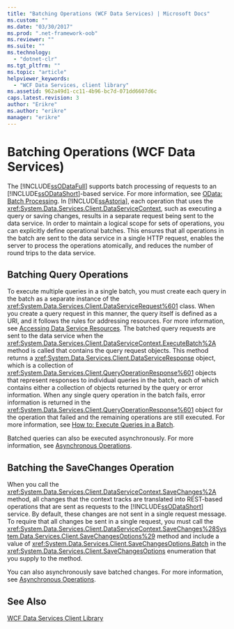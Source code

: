```yaml
---
title: "Batching Operations (WCF Data Services) | Microsoft Docs"
ms.custom: ""
ms.date: "03/30/2017"
ms.prod: ".net-framework-oob"
ms.reviewer: ""
ms.suite: ""
ms.technology: 
  - "dotnet-clr"
ms.tgt_pltfrm: ""
ms.topic: "article"
helpviewer_keywords: 
  - "WCF Data Services, client library"
ms.assetid: 962a49d1-cc11-4b96-bc7d-071dd6607d6c
caps.latest.revision: 3
author: "Erikre"
ms.author: "erikre"
manager: "erikre"
---
```

# Batching Operations (WCF Data Services)
The [!INCLUDE[ssODataFull](../../../../includes/ssodatafull-md.md)] supports batch processing of requests to an [!INCLUDE[ssODataShort](../../../../includes/ssodatashort-md.md)]-based service. For more information, see [OData: Batch Processing](http://go.microsoft.com/fwlink/?LinkId=186075). In [!INCLUDE[ssAstoria](../../../../includes/ssastoria-md.md)], each operation that uses the <xref:System.Data.Services.Client.DataServiceContext>, such as executing a query or saving changes, results in a separate request being sent to the data service. In order to maintain a logical scope for sets of operations, you can explicitly define operational batches. This ensures that all operations in the batch are sent to the data service in a single HTTP request, enables the server to process the operations atomically, and reduces the number of round trips to the data service.  
  
## Batching Query Operations  
 To execute multiple queries in a single batch, you must create each query in the batch as a separate instance of the <xref:System.Data.Services.Client.DataServiceRequest%601> class. When you create a query request in this manner, the query itself is defined as a URI, and it follows the rules for addressing resources. For more information, see [Accessing Data Service Resources](../../../../docs/framework/data/wcf/accessing-data-service-resources-wcf-data-services.md). The batched query requests are sent to the data service when the <xref:System.Data.Services.Client.DataServiceContext.ExecuteBatch%2A> method is called that contains the query request objects. This method returns a <xref:System.Data.Services.Client.DataServiceResponse> object, which is a collection of <xref:System.Data.Services.Client.QueryOperationResponse%601> objects that represent responses to individual queries in the batch, each of which contains either a collection of objects returned by the query or error information. When any single query operation in the batch fails, error information is returned in the <xref:System.Data.Services.Client.QueryOperationResponse%601> object for the operation that failed and the remaining operations are still executed. For more information, see [How to: Execute Queries in a Batch](../../../../docs/framework/data/wcf/how-to-execute-queries-in-a-batch-wcf-data-services.md).  
  
 Batched queries can also be executed asynchronously. For more information, see [Asynchronous Operations](../../../../docs/framework/data/wcf/asynchronous-operations-wcf-data-services.md).  
  
## Batching the SaveChanges Operation  
 When you call the <xref:System.Data.Services.Client.DataServiceContext.SaveChanges%2A> method, all changes that the context tracks are translated into REST-based operations that are sent as requests to the [!INCLUDE[ssODataShort](../../../../includes/ssodatashort-md.md)] service. By default, these changes are not sent in a single request message. To require that all changes be sent in a single request, you must call the <xref:System.Data.Services.Client.DataServiceContext.SaveChanges%28System.Data.Services.Client.SaveChangesOptions%29> method and include a value of <xref:System.Data.Services.Client.SaveChangesOptions.Batch> in the <xref:System.Data.Services.Client.SaveChangesOptions> enumeration that you supply to the method.  
  
 You can also asynchronously save batched changes. For more information, see [Asynchronous Operations](../../../../docs/framework/data/wcf/asynchronous-operations-wcf-data-services.md).  
  
## See Also  
 [WCF Data Services Client Library](../../../../docs/framework/data/wcf/wcf-data-services-client-library.md)